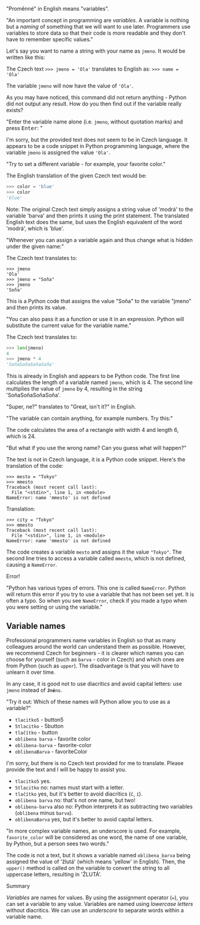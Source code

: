 "Proměnné" in English means "variables".

"An important concept in programming are *variables*. A variable is nothing but a *naming* of something that we will want to use later. Programmers use variables to store data so that their code is more readable and they don't have to remember specific values."

Let's say you want to name a string with your name as `jmeno`. It would be written like this:

The Czech text ```>>> jmeno = 'Ola'``` translates to English as: ```>>> name = 'Ola'```

The variable `jmeno` will now have the value of `'Ola'`.

As you may have noticed, this command did not return anything - Python did not output any result. How do you then find out if the variable really exists?

"Enter the variable name alone (i.e. `jmeno`, without quotation marks) and press <kbd>Enter</kbd>: "

I'm sorry, but the provided text does not seem to be in Czech language. It appears to be a code snippet in Python programming language, where the variable `jmeno` is assigned the value `'Ola'`.

"Try to set a different variable - for example, your favorite color."

The English translation of the given Czech text would be:

``` python
>>> color = 'blue'
>>> color
'blue'
``` 

Note: The original Czech text simply assigns a string value of 'modrá' to the variable 'barva' and then prints it using the print statement. The translated English text does the same, but uses the English equivalent of the word 'modrá', which is 'blue'.

"Whenever you can assign a variable again and thus change what is hidden under the given name:"

The Czech text translates to:

```
>>> jmeno
'Ola'
>>> jmeno = "Soňa"
>>> jmeno
'Soňa'
```

This is a Python code that assigns the value "Soňa" to the variable "jmeno" and then prints its value.

"You can also pass it as a function or use it in an expression. Python will substitute the current value for the variable name."

The Czech text translates to:

```python
>>> len(jmeno)
4
>>> jmeno * 4
'SoňaSoňaSoňaSoňa'
```

This is already in English and appears to be Python code. The first line calculates the length of a variable named `jmeno`, which is 4. The second line multiplies the value of `jmeno` by 4, resulting in the string 'SoňaSoňaSoňaSoňa'.

"Super, ne?" translates to "Great, isn't it?" in English.

"The variable can contain anything, for example numbers. Try this:"

The code calculates the area of a rectangle with width 4 and length 6, which is 24.

"But what if you use the wrong name? Can you guess what will happen?"

The text is not in Czech language, it is a Python code snippet. Here's the translation of the code:

```
>>> mesto = "Tokyo"
>>> mmesto
Traceback (most recent call last):
  File "<stdin>", line 1, in <module>
NameError: name 'mmesto' is not defined
```

Translation:

```
>>> city = "Tokyo"
>>> mmesto
Traceback (most recent call last):
  File "<stdin>", line 1, in <module>
NameError: name 'mmesto' is not defined
``` 

The code creates a variable `mesto` and assigns it the value `"Tokyo"`. The second line tries to access a variable called `mmesto`, which is not defined, causing a `NameError`.

Error!

"Python has various types of errors. This one is called `NameError`. Python will return this error if you try to use a variable that has not been set yet. It is often a typo. So when you see `NameError`, check if you made a typo when you were setting or using the variable."

## Variable names
Professional programmers name variables in English so that as many colleagues around the world can understand them as possible. However, we recommend Czech for beginners - it is clearer which names you can choose for yourself (such as `barva` - color in Czech) and which ones are from Python (such as `upper`). The disadvantage is that you will have to unlearn it over time.

In any case, it is good not to use diacritics and avoid capital letters:
use `jmeno` instead of <code><strong>J</strong>m<strong>é</strong>no</code>.

"Try it out: Which of these names will Python allow you to use as a variable?"

* `tlacitko5` - button5
* `5tlacitko` - 5button
* `tlačítko` - button
* `oblibena barva` - favorite color
* `oblibena-barva` - favorite-color
* `oblibenaBarva` - favoriteColor

I'm sorry, but there is no Czech text provided for me to translate. Please provide the text and I will be happy to assist you.

* `tlacitko5` yes.
* `5tlacitko` no: names must start with a letter.
* `tlačítko` yes, but it's better to avoid diacritics (`č`, `í`).
* `oblibena barva` no: that's not one name, but two!
* `oblibena-barva` also no: Python interprets it as subtracting two variables
  (`oblibena` minus `barva`).
* `oblibenaBarva` yes, but it's better to avoid capital letters.

"In more complex variable names, an underscore is used. For example, `favorite_color` will be considered as one word, the name of one variable, by Python, but a person sees two words."

The code is not a text, but it shows a variable named `oblibena_barva` being assigned the value of 'žlutá' (which means 'yellow' in English). Then, the `upper()` method is called on the variable to convert the string to all uppercase letters, resulting in 'ŽLUTÁ'.

Summary

*Variables* are names for values.
By using the assignment operator (`=`), you can set a variable to any value.
Variables are named using *lowercase letters* without diacritics.
We can use an *underscore* to separate words within a variable name.